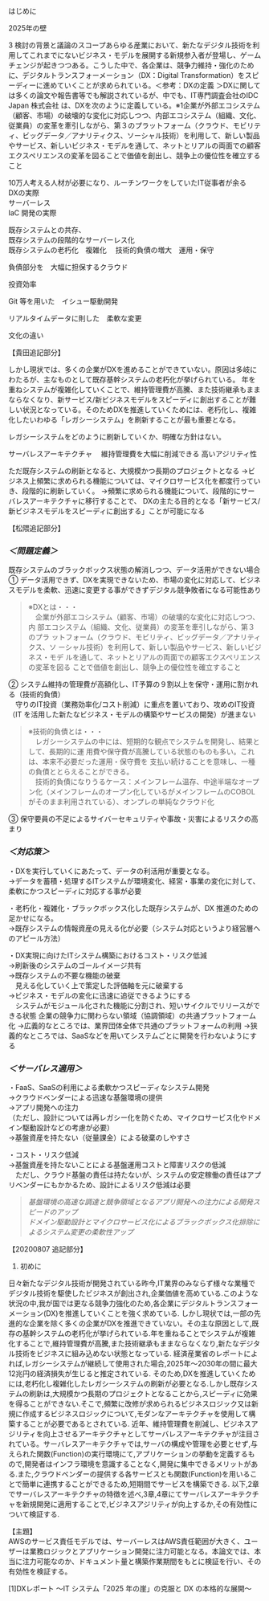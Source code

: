 はじめに

2025年の壁

 3 検討の背景と議論のスコープあらゆる産業において、新たなデジタル技術を利用してこれまでにないビジネス・モデルを展開する新規参入者が登場し、ゲームチェンジが起きつつある。こうした中で、各企業は、競争力維持・強化のために、デジタルトランスフォーメーション（DX：Digital Transformation）をスピーディーに進めていくことが求められている。＜参考：DXの定義  ＞DXに関しては多くの論文や報告書等でも解説されているが、中でも、IT専門調査会社のIDC Japan 株式会社  は、DXを次のように定義している。※1企業が外部エコシステム（顧客、市場）の破壊的な変化に対応しつつ、内部エコシステム（組織、文化、従業員）の変革を牽引しながら、第３のプラットフォーム（クラウド、モビリティ、ビッグデータ／アナリティクス、ソーシャル技術）を利用して、新しい製品やサービス、新しいビジネス・モデルを通して、ネットとリアルの両面での顧客エクスペリエンスの変革を図ることで価値を創出し、競争上の優位性を確立すること
 
 
  10万人考える人材が必要になり、ルーチンワークをしていたIT従事者が余る  
DXの実際  
サーバーレス  
IaC
開発の実際  

既存システムとの共存、  
既存システムの段階的なサーバーレス化  
既存システムの老朽化　複雑化　 
技術的負債の増大　運用・保守  

負債部分を　大幅に担保するクラウド　

投資効率  

Git 等を用いた　イシュー駆動開発  

リアルタイムデータに則した　柔軟な変更

文化の違い

【貴田追記部分】

しかし現状では、多くの企業がDXを進めることができていない。原因は多岐にわたるが、主なものとして既存基幹システムの老朽化が挙げられている。
年を重ねシステムが複雑化していくことで、維持管理費が高騰、また技術継承もままならなくなり、新サービス/新ビジネスモデルをスピーディに創出することが難しい状況となっている。そのためDXを推進していくためには、老朽化し、複雑化したいわゆる「レガシーシステム」を刷新することが最も重要となる。

レガシーシステムをどのように刷新していくか、明確な方針はない。

サーバレスアーキテクチャ
　維持管理費を大幅に削減できる
  高いアジリティ性

ただ既存システムの刷新となると、大規模かつ長期のプロジェクトとなる
→ビジネス上頻繁に求められる機能については、マイクロサービス化を都度行っていき、段階的に刷新していく。
→頻繁に求められる機能について、段階的にサーバレスアーキテクチャに移行することで、
 DXの主たる目的となる「新サービス/新ビジネスモデルをスピーディに創出する」ことが可能になる
 


【松隈追記部分】
### ***＜問題定義＞***
既存システムのブラックボックス状態の解消しつつ、データ活用ができない場合  
① データ活用できず、DXを実現できないため、市場の変化に対応して、ビジネスモデルを柔軟、迅速に変更する事ができずデジタル競争敗者になる可能性あり

> ※DXとは・・・  
　企業が外部エコシステム（顧客、市場）の破壊的な変化に対応しつつ、内
部エコシステム（組織、文化、従業員）の変革を牽引しながら、第３のプラ
ットフォーム（クラウド、モビリティ、ビッグデータ／アナリティクス、ソ
ーシャル技術）を利用して、新しい製品やサービス、新しいビジネス・モデ
ルを通して、ネットとリアルの両面での顧客エクスペリエンスの変革を図る
ことで価値を創出し、競争上の優位性を確立すること

② システム維持の管理費が高額化し、IT予算の９割以上を保守・運用に割かれる（技術的負債）  
　守りのIT投資（業務効率化/コスト削減）に重点を置いており、攻めのIT投資（IT を活用した新たなビジネス・モデルの構築やサービスの開発）が進まない

> ※技術的負債とは・・・  
　レガシーシステムの中には、短期的な観点でシステムを開発し、結果として、長期的に運
用費や保守費が高騰している状態のものも多い。これは、本来不必要だった運用・保守費を
支払い続けることを意味し、一種の負債ととらえることができる。  
　技術的負債になりうるケース：メインフレーム温存、中途半端なオープン化（メインフレームのオープン化しているがメインフレームのCOBOLがそのまま利用されている）、オンプレの単純なクラウド化

③ 保守要員の不足によるサイバーセキュリティや事故・災害によるリスクの高まり


### ***＜対応策＞***
・DXを実行していくにあたって、データの利活用が重要となる。  
→データを蓄積・処理するITシステムが環境変化、経営・事業の変化に対して、柔軟にかつスピーディに対応する事が必要

・老朽化・複雑化・ブラックボックス化した既存システムが、DX
推進のための足かせになる。  
→既存システムの情報資産の見える化が必要（システム対応というより経営層へのアピール方法）

・DX実現に向けたITシステム構築におけるコスト・リスク低減  
→刷新後のシステムのゴールイメージ共有  
→既存システムの不要な機能の破棄  
　見える化していく上で策定した評価軸を元に破棄する  
→ビジネス・モデルの変化に迅速に追従できるようにする  
　システムがモジュール化された機能に分割され、短いサイクルでリリースができる状態
企業の競争力に関わらない領域（協調領域）の共通プラットフォーム化
→広義的なところでは、業界団体全体で共通のプラットフォームの利用
→狭義的なところでは、SaaSなどを用いてシステムごとに開発を行わないようにする


### ***＜サーバレス適用＞***
・FaaS、SaaSの利用による柔軟かつスピーディなシステム開発  
→クラウドベンダーによる迅速な基盤環境の提供  
→アプリ開発への注力  
（ただし、設計については再レガシー化を防ぐため、マイクロサービス化やドメイン駆動設計などの考慮が必要）  
→基盤資産を持たない（従量課金）による破棄のしやすさ  

・コスト・リスク低減  
→基盤資産を持たないことによる基盤運用コストと障害リスクの低減  
　ただし、クラウド基盤の責任は持たないが、システムの安定稼働の責任はアプリベンダーにもかかるため、設計によるリスク低減は必要 
  
> *基盤環境の高速な調達と競争領域となるアプリ開発への注力による開発スピードのアップ*  
> *ドメイン駆動設計とマイクロサービス化によるブラックボックス化排除によるシステム変更の柔軟性アップ*

【20200807 追記部分】

1.	初めに

日々新たなデジタル技術が開発されている昨今,IT業界のみならず様々な業種でデジタル技術を駆使したビジネスが創出され,企業価値を高めている.このような状況の中,我が国では更なる競争力強化のため,各企業にデジタルトランスフォーメーション(DX)を推進していくことを強く求めている.
しかし現状では,一部の先進的な企業を除く多くの企業がDXを推進できていない。その主な原因として,既存の基幹システムの老朽化が挙げられている.年を重ねることでシステムが複雑化することで,維持管理費が高騰,また技術継承もままならなくなり,新たなデジタル技術をビジネスに組み込めない状態となっている.
経済産業省のレポートによれば,レガシーシステムが継続して使用された場合,2025年～2030年の間に最大12兆円の経済損失が生じると推定されている.
そのため,DXを推進していくためには,老朽化し複雑化したレガシーシステムの刷新が必要となる.しかし既存システムの刷新は,大規模かつ長期のプロジェクトとなることから,スピーディに効果を得ることができない.そこで,頻繁に改修が求められるビジネスロジック又は新規に作成するビジネスロジックについて,モダンなアーキテクチャを使用して構築することが必要であるとされている.
近年、維持管理費を削減し、ビジネスアジリティを向上させるアーキテクチャとしてサーバレスアーキテクチャが注目されている。サーバレスアーキテクチャでは,サーバの構成や管理を必要とせず,与えられた関数(Function)の実行環境にて,アプリケーションの挙動を定義するもので,開発者はインフラ環境を意識することなく,開発に集中できるメリットがある.また,クラウドベンダーの提供する各サービスとも関数(Function)を用いることで簡単に連携することができるため,短期間でサービスを構築できる.
以下,2章でサーバレスアーキテクチャの特徴を述べ,3章,4章にてサーバレスアーキテクチャを新規開発に適用することで,ビジネスアジリティが向上するか,その有効性について検証する.  
  
【主題】  
AWSのサービス責任モデルでは、サーバーレスはAWS責任範囲が大きく、ユーザーは業務ロジックとアプリケーション開発に注力可能となる。本論文では、本当に注力可能なのか、ドキュメント量と構築作業期間をもとに検証を行い、その有効性を検証する。

[1]DXレポート ～IT システム「2025 年の崖」の克服と DX の本格的な展開～
　
